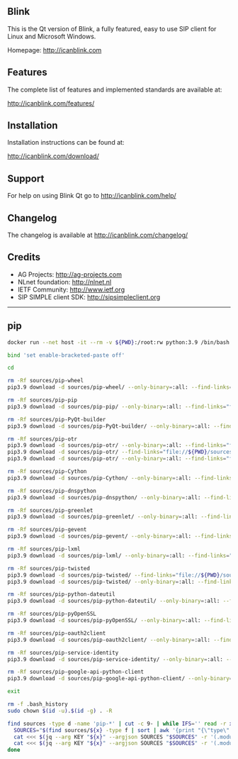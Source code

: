 ## Blink
This is the Qt version of Blink, a fully featured, easy to use SIP client
for Linux and Microsoft Windows.

Homepage: http://icanblink.com

## Features

The complete list of features and implemented standards are available at:

http://icanblink.com/features/

## Installation

Installation instructions can be found at:

http://icanblink.com/download/

## Support

For help on using Blink Qt go to http://icanblink.com/help/

## Changelog

The changelog is available at http://icanblink.com/changelog/

## Credits

 * AG Projects: http://ag-projects.com
 * NLnet foundation: http://nlnet.nl
 * IETF Community: http://www.ietf.org
 * SIP SIMPLE client SDK: http://sipsimpleclient.org

------

## pip
```bash
docker run --net host -it --rm -v ${PWD}:/root:rw python:3.9 /bin/bash

bind 'set enable-bracketed-paste off'

cd

rm -Rf sources/pip-wheel
pip3.9 download -d sources/pip-wheel/ --only-binary=:all: --find-links="file://${PWD}/sources/pip-wheel" "wheel"

rm -Rf sources/pip-pip
pip3.9 download -d sources/pip-pip/ --only-binary=:all: --find-links="file://${PWD}/sources/pip-pip" "pip"

rm -Rf sources/pip-PyQt-builder
pip3.9 download -d sources/pip-PyQt-builder/ --only-binary=:all: --find-links="file://${PWD}/sources/pip-PyQt-builder" "PyQt-builder"

rm -Rf sources/pip-otr
pip3.9 download -d sources/pip-otr/ --only-binary=:all: --find-links="file://${PWD}/sources/pip-otr" "zope.interface"
pip3.9 download -d sources/pip-otr/ --find-links="file://${PWD}/sources/pip-otr" "gmpy2"
pip3.9 download -d sources/pip-otr/ --only-binary=:all: --find-links="file://${PWD}/sources/pip-otr" "cryptography"

rm -Rf sources/pip-Cython
pip3.9 download -d sources/pip-Cython/ --only-binary=:all: --find-links="file://${PWD}/sources/pip-Cython" "Cython"

rm -Rf sources/pip-dnspython
pip3.9 download -d sources/pip-dnspython/ --only-binary=:all: --find-links="file://${PWD}/sources/pip-dnspython" "dnspython"

rm -Rf sources/pip-greenlet
pip3.9 download -d sources/pip-greenlet/ --only-binary=:all: --find-links="file://${PWD}/sources/pip-greenlet" "greenlet"

rm -Rf sources/pip-gevent
pip3.9 download -d sources/pip-gevent/ --only-binary=:all: --find-links="file://${PWD}/sources/pip-gevent" "gevent"

rm -Rf sources/pip-lxml
pip3.9 download -d sources/pip-lxml/ --only-binary=:all: --find-links="file://${PWD}/sources/pip-lxml" "lxml"

rm -Rf sources/pip-twisted
pip3.9 download -d sources/pip-twisted/ --find-links="file://${PWD}/sources/pip-twisted" "m2r"
pip3.9 download -d sources/pip-twisted/ --only-binary=:all: --find-links="file://${PWD}/sources/pip-twisted" "twisted"

rm -Rf sources/pip-python-dateutil
pip3.9 download -d sources/pip-python-dateutil/ --only-binary=:all: --find-links="file://${PWD}/sources/pip-python-dateutil" "python-dateutil"

rm -Rf sources/pip-pyOpenSSL
pip3.9 download -d sources/pip-pyOpenSSL/ --only-binary=:all: --find-links="file://${PWD}/sources/pip-pyOpenSSL" "pyOpenSSL"

rm -Rf sources/pip-oauth2client
pip3.9 download -d sources/pip-oauth2client/ --only-binary=:all: --find-links="file://${PWD}/sources/pip-oauth2client" "oauth2client"

rm -Rf sources/pip-service-identity
pip3.9 download -d sources/pip-service-identity/ --only-binary=:all: --find-links="file://${PWD}/sources/pip-service-identity" "service-identity"

rm -Rf sources/pip-google-api-python-client
pip3.9 download -d sources/pip-google-api-python-client/ --only-binary=:all: --find-links="file://${PWD}/sources/pip-google-api-python-client" "google-api-python-client"

exit

rm -f .bash_history
sudo chown $(id -u).$(id -g) . -R

find sources -type d -name 'pip-*' | cut -c 9- | while IFS='' read -r x; do
  SOURCES="$(find sources/${x} -type f | sort | awk '{print "{\"type\": \"file\", \"path\": \""$0"\"}"}' | jq -s -r -c '.')"
  cat <<< $(jq --arg KEY "${x}" --argjson SOURCES "$SOURCES" -r '(.modules[] | select(.name == $KEY).sources) = $SOURCES' com.icanblink.blink.json) > com.icanblink.blink.json
  cat <<< $(jq --arg KEY "${x}" --argjson SOURCES "$SOURCES" -r '(.modules[] | .modules[]? | select(.name == $KEY).sources) = $SOURCES' com.icanblink.blink.json) > com.icanblink.blink.json
done

```
